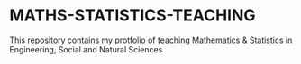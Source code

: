# MATHS-STATISTICS-TEACHING
This repository contains my protfolio of teaching Mathematics &amp; Statistics in Engineering, Social and Natural Sciences
